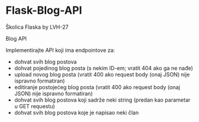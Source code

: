 # Flask-Blog-API
Školica Flaska by LVH-27

Blog API

  Implementirajte API koji ima endpointove za:
- dohvat svih blog postova
- dohvat pojedinog blog posta (s nekim ID-em; vratit 404 ako ga ne nađe)
- upload novog blog posta (vratit 400 ako request body (onaj JSON) nije ispravno formatiran)
- editiranje postojećeg blog posta (vratit 400 ako request body (onaj JSON) nije ispravno formatiran)
- dohvat svih blog postova koji sadrže neki string (predan kao parametar u GET requestu)
- dohvat svih blog postova koje je napisao neki član
